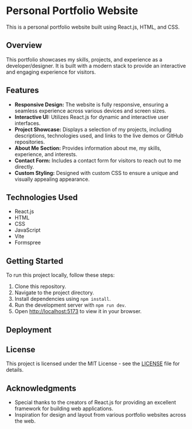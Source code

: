 # Personal Portfolio Website

This is a personal portfolio website built using React.js, HTML, and CSS.

## Overview

This portfolio showcases my skills, projects, and experience as a developer/designer. It is built with a modern stack to provide an interactive and engaging experience for visitors.

## Features

- **Responsive Design:** The website is fully responsive, ensuring a seamless experience across various devices and screen sizes.
- **Interactive UI:** Utilizes React.js for dynamic and interactive user interfaces.
- **Project Showcase:** Displays a selection of my projects, including descriptions, technologies used, and links to the live demos or GitHub repositories.
- **About Me Section:** Provides information about me, my skills, experience, and interests.
- **Contact Form:** Includes a contact form for visitors to reach out to me directly.
- **Custom Styling:** Designed with custom CSS to ensure a unique and visually appealing appearance.

## Technologies Used

- React.js
- HTML
- CSS
- JavaScript
- Vite
- Formspree

## Getting Started

To run this project locally, follow these steps:

1. Clone this repository.
2. Navigate to the project directory.
3. Install dependencies using `npm install`.
4. Run the development server with `npm run dev`.
5. Open [http://localhost:5173](http://localhost:5173) to view it in your browser.

## Deployment

<!-- --------still in progress-------- -->

## License

This project is licensed under the MIT License - see the [LICENSE](LICENSE) file for details.

## Acknowledgments

- Special thanks to the creators of React.js for providing an excellent framework for building web applications.
- Inspiration for design and layout from various portfolio websites across the web.